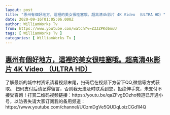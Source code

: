 ```yaml
---
layout: post
title: "惠州有個好地方，這裡的美女很哇塞哦。超高清4k影片 4K Video （ULTRA HD）"
date: 2020-09-16T01:05:06.000Z
author: WilliamWorks Tv
from: https://www.youtube.com/watch?v=Z3JZPKd6nuU
tags: [ WilliamWorks Tv ]
categories: [ WilliamWorks Tv ]
---
```

<!--1600218306000-->
[惠州有個好地方，這裡的美女很哇塞哦。超高清4k影片 4K Video （ULTRA HD）](https://www.youtube.com/watch?v=Z3JZPKd6nuU)
------

<div>
了解最新的城中村资讯请看视频末尾，扫码后在视频下方留下QQ,微信等方式获取。 扫码支付后请记得留言，否则我无法及时联系到您，拒绝伸手党，未支付不接受咨询！打赏二维码视频链接：https://youtu.be/qaZFvgEOzho频道已开通小号，以防丢失请大家订阅我的备用频道：https://www.youtube.com/channel/UCzmDgVe5QUDqLoizCGd1l4Q
</div>
